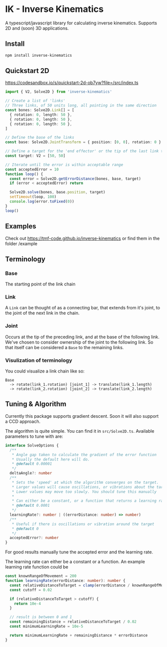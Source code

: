 # IK - Inverse Kinematics

A typescript/javascript library for calculating inverse kinematics. Supports 2D and (soon) 3D applications.

## Install

```bash
npm install inverse-kinematics
```

## Quickstart 2D

https://codesandbox.io/s/quickstart-2d-ob7yw?file=/src/index.ts

```ts
import { V2, Solve2D } from 'inverse-kinematics'

// Create a list of 'links'
// Three links, of 50 units long, all pointing in the same direction
const bones: Solve2D.Link[] = [
  { rotation: 0, length: 50 },
  { rotation: 0, length: 50 },
  { rotation: 0, length: 50 },
]

// Define the base of the links
const base: Solve2D.JointTransform = { position: [0, 0], rotation: 0 }

// Define a target for the 'end effector' or the tip of the last link to move to
const target: V2 = [50, 50]

// Iterate until the error is within acceptable range
const acceptedError = 10
function loop() {
  const error = Solve2D.getErrorDistance(bones, base, target)
  if (error < acceptedError) return

  Solve2D.solve(bones, base.position, target)
  setTimeout(loop, 100)
  console.log(error.toFixed(0))
}
loop()
```

## Examples

Check out https://tmf-code.github.io/inverse-kinematics or find them in the folder /example

## Terminology

### Base

The starting point of the link chain

### Link

A `Link` can be thought of as a connecting bar, that extends from it's joint, to the joint of the next link in the chain.

### Joint

Occurs at the tip of the preceding link, and at the base of the following link. We've chosen to consider ownership of the joint to the following link. So that itself can be considered a `Base` to the remaining links.

### Visulization of terminology

You could visualize a link chain like so:

```
Base
  -> rotate(link_1.rotation) [joint_1] -> translate(link_1.length)
  -> rotate(link_2.rotation) [joint_2] -> translate(link_2.length)
```

## Tuning & Algorithm

Currently this package supports gradient descent. Soon it will also support a CCD approach.

The algorithm is quite simple. You can find it in `src/Solve2D.ts`. Available parameters to tune with are:

```ts
interface SolveOptions {
  /**
   * Angle gap taken to calculate the gradient of the error function
   * Usually the default here will do.
   * @default 0.00001
   */
  deltaAngle?: number
  /**
   * Sets the 'speed' at which the algorithm converges on the target.
   * Larger values will cause oscillations, or vibrations about the target
   * Lower values may move too slowly. You should tune this manually
   *
   * Can either be a constant, or a function that returns a learning rate
   * @default 0.0001
   */
  learningRate?: number | ((errorDistance: number) => number)
  /**
   * Useful if there is oscillations or vibration around the target
   * @default 0
   */
  acceptedError?: number
}
```

For good results manually tune the accepted error and the learning rate.

The learning rate can either be a constant or a function. An example learning rate function could be

```ts
const knownRangeOfMovement = 200
function learningRate(errorDistance: number): number {
  const relativeDistanceToTarget = clamp(errorDistance / knownRangeOfMovement, 0, 1)
  const cutoff = 0.02

  if (relativeDistanceToTarget > cutoff) {
    return 10e-4
  }

  // result is between 0 and 1
  const remainingDistance = relativeDistanceToTarget / 0.02
  const minimumLearningRate = 10e-5

  return minimumLearningRate + remainingDistance * errorDistance
}
```
